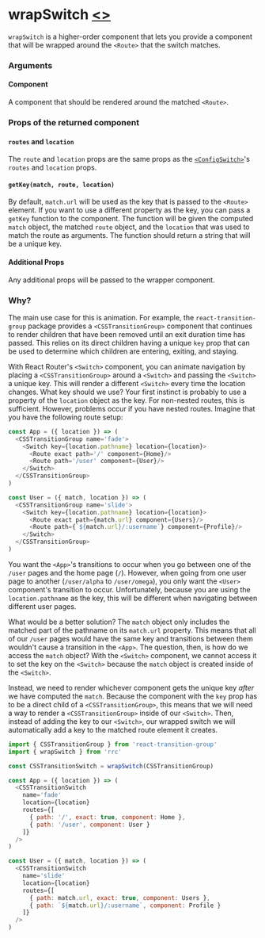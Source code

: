 # wrapSwitch [\<\>](https://github.com/pshrmn/rrc/blob/master/src/wrapSwitch.js#L5 "Source code")

`wrapSwitch` is a higher-order component that lets you provide a component that will be wrapped around the `<Route>` that the switch matches.

### Arguments

#### Component

A component that should be rendered around the matched `<Route>`.

### Props of the returned component

#### `routes` and `location`

The `route` and `location` props are the same props as the [`<ConfigSwitch>`](ConfigSwitch.md)'s `routes` and `location` props.

#### `getKey(match, route, location)`

By default, `match.url` will be used as the key that is passed to the `<Route>` element. If you want to use a different property as the key, you can pass a `getKey` function to the component. The function will be given the computed `match` object, the matched `route` object, and the `location` that was used to match the route as arguments. The function should return a string that will be a unique key.

#### Additional Props

Any additional props will be passed to the wrapper component.

### Why?

The main use case for this is animation. For example, the `react-transition-group` package provides a `<CSSTransitionGroup>` component that continues to render children that have been removed until an exit duration time has passed. This relies on its direct children having a unique `key` prop that can be used to determine which children are entering, exiting, and staying.

With React Router's `<Switch>` component, you can animate navigation by placing a `<CSSTransitionGroup>` around a `<Switch>` and passing the `<Switch>` a unique key. This will render a different `<Switch>` every time the location changes. What key should we use? Your first instinct is probably to use a property of the `location` object as the key. For non-nested routes, this is sufficient. However, problems occur if you have nested routes. Imagine that you have the following route setup:

```js
const App = ({ location }) => (
  <CSSTransitionGroup name='fade'>
    <Switch key={location.pathname} location={location}>
      <Route exact path='/' component={Home}/>
      <Route path='/user' component={User}/>
    </Switch>
  </CSSTransitionGroup>
)

const User = ({ match, location }) => (
  <CSSTransitionGroup name='slide'>
    <Switch key={location.pathname} location={location}>
      <Route exact path={match.url} component={Users}/>
      <Route path={`${match.url}/:username`} component={Profile}/>
    </Switch>
  </CSSTransitionGroup>
)
```

You want the `<App>`'s transitions to occur when you go between one of the `/user` pages and the home page (`/`). However, when going from one user page to another (`/user/alpha` to `/user/omega`), you only want the `<User>` component's transition to occur. Unfortunately, because you are using the `location.pathname` as the key, this will be different when navigating between different user pages.

What would be a better solution? The `match` object only includes the matched part of the pathname on its `match.url` property. This means that all of our `/user` pages would have the same key and transitions between them wouldn't cause a transition in the `<App>`. The question, then, is how do we access the `match` object? With the `<Switch>` component, we cannot access it to set the key on the `<Switch>` because the `match` object is created inside of the `<Switch>`.

Instead, we need to render whichever component gets the unique key _after_ we have computed the `match`. Because the component with the `key` prop has to be a direct child of a `<CSSTransitionGroup>`, this means that we will need a way to render a `<CSSTransitionGroup>` inside of our `<Switch>`. Then, instead of adding the key to our `<Switch>`, our wrapped switch we will automatically add a key to the matched route element it creates.

```js
import { CSSTransitionGroup } from 'react-transition-group'
import { wrapSwitch } from 'rrc'

const CSSTransitionSwitch = wrapSwitch(CSSTransitionGroup)

const App = ({ location }) => (
  <CSSTransitionSwitch
    name='fade'
    location={location}
    routes={[
      { path: '/', exact: true, component: Home },
      { path: '/user', component: User }
    ]}
  />
)

const User = ({ match, location }) => (
  <CSSTransitionSwitch
    name='slide'
    location={location}
    routes={[
      { path: match.url, exact: true, component: Users },
      { path: `${match.url}/:username`, component: Profile }
    ]}
  />
)
```

